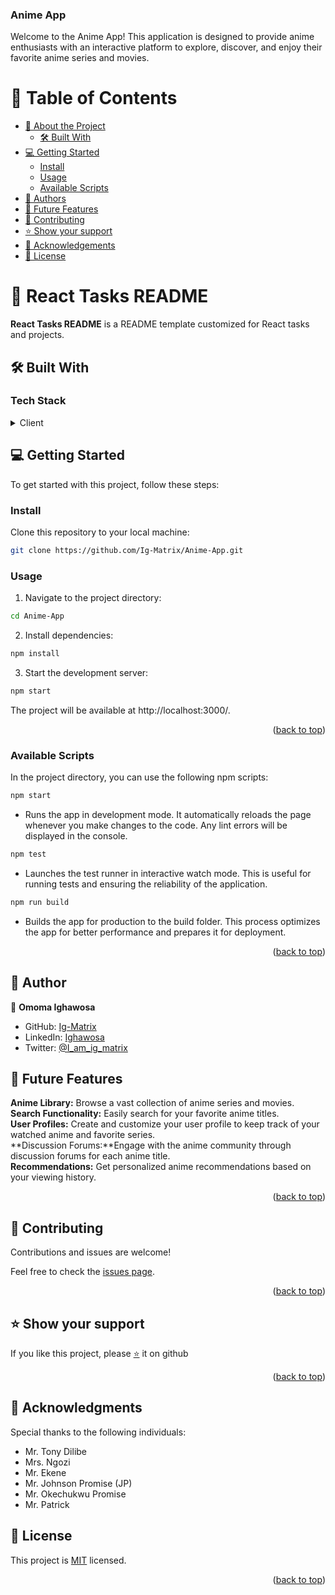 ### Anime App
Welcome to the Anime App! This application is designed to provide anime enthusiasts with an interactive platform to explore, discover, and enjoy their favorite anime series and movies.

<!-- TABLE OF CONTENTS -->

# 📗 Table of Contents

- [📖 About the Project](#about-project)
  - [🛠 Built With](#built-with)
- [💻 Getting Started](#getting-started)
  - [Install](#install)
  - [Usage](#usage)
  - [Available Scripts](#scripts)
- [👥 Authors](#authors)
- [🔭 Future Features](#future-features)
- [🤝 Contributing](#contributing)
- [⭐️ Show your support](#support)
- [🙏 Acknowledgements](#acknowledgements)
- [📝 License](#license)

<!-- PROJECT DESCRIPTION -->

# 📖 React Tasks README <a name="about-project"></a>

**React Tasks README** is a README template customized for React tasks and projects.

## 🛠 Built With <a name="built-with"></a>

### Tech Stack <a name="tech-stack"></a>

<details>
  <summary>Client</summary>
  <ul>
    <li><a href="https://reactjs.org/">React.js</a></li>
  </ul>
</details>

<!-- GETTING STARTED -->

## 💻 Getting Started <a name="getting-started"></a>

To get started with this project, follow these steps:

### Install <a name="install"></a>

Clone this repository to your local machine:

```sh
git clone https://github.com/Ig-Matrix/Anime-App.git

```
### Usage <a name="usage"></a>

1. Navigate to the project directory:

```sh
cd Anime-App

```

2. Install dependencies:

```sh
npm install

```
3. Start the development server:
```sh
npm start
```
The project will be available at http://localhost:3000/.

<p align="right">(<a href="#readme-top">back to top</a>)</p>

### Available Scripts <a name="scripts"></a>
In the project directory, you can use the following npm scripts:

```sh
npm start
```
- Runs the app in development mode. It automatically reloads the page whenever you make changes to the code. Any lint errors will be displayed in the console.

```sh
npm test
```
- Launches the test runner in interactive watch mode. This is useful for running tests and ensuring the reliability of the application.

```sh
npm run build
```
- Builds the app for production to the build folder. This process optimizes the app for better performance and prepares it for deployment.

<p align="right">(<a href="#readme-top">back to top</a>)</p>

<!-- AUTHORS -->
## 👥 Author <a name="authors"></a>

👤 **Omoma Ighawosa** 
- GitHub: [Ig-Matrix](https://www.github.com/ig-matrix)
- LinkedIn: [Ighawosa](https://www.linkedin.com/in/ighawosa-omoma-5070a721b)
- Twitter: [@I_am_ig_matrix](https://twitter.com/I_am_ig_matrix)

<!-- FUTURE FEATURES -->
## 🔭 Future Features <a name="future-features"></a>
 **Anime Library:** Browse a vast collection of anime series and movies. <br />
 **Search Functionality:** Easily search for your favorite anime titles.  <br />
 **User Profiles:** Create and customize your user profile to keep track of your watched anime and favorite series. <br />
 **Discussion Forums:**Engage with the anime community through discussion forums for each anime title. <br />
 **Recommendations:**  Get personalized anime recommendations based on your viewing history.
 
<p align="right">(<a href="#readme-top">back to top</a>)</p>

<!-- CONTRIBUTING -->
## 🤝 Contributing <a name="contributing"></a>
Contributions and issues are welcome!

Feel free to check the [issues page](https://github.com/Ig-Matrix/Anime-App/issues).

<p align="right">(<a href="#readme-top">back to top</a>)</p>

## ⭐️ Show your support <a name="support"></a>

If you like this project, please [⭐️](https://github.com/Ig-Matrix/Anime-App) it on github

<p align="right">(<a href="#readme-top">back to top</a>)</p>

## 🙏 Acknowledgments <a name="acknowledgements"></a>

Special thanks to the following individuals:
- Mr. Tony Dilibe
- Mrs. Ngozi
- Mr. Ekene
- Mr. Johnson Promise (JP)
- Mr. Okechukwu Promise
- Mr. Patrick

<!-- LICENSE -->
## 📝 License <a name="license"></a>
This project is [MIT](./MIT.md) licensed.

<p align="right">(<a href="#readme-top">back to top</a>)</p>

